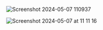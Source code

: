 ![Screenshot 2024-05-07 110937](https://github.com/marczellm/NWork/assets/6771275/c6d227da-f8b3-4098-8599-f87b52a76d80)

![Screenshot 2024-05-07 at 11 11 16](https://github.com/marczellm/NWork/assets/6771275/5eadffa0-e9dc-4cf0-9d80-1460036ee0e2)

